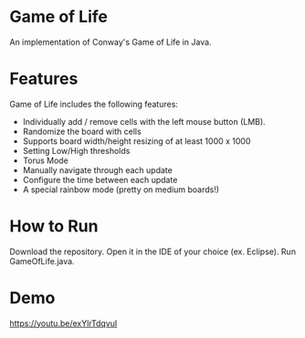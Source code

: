 # Game of Life
An implementation of Conway's Game of Life in Java.
# Features
Game of Life includes the following features:
 * Individually add / remove cells with the left mouse button (LMB).
 * Randomize the board with cells
 * Supports board width/height resizing of at least 1000 x 1000
 * Setting Low/High thresholds
 * Torus Mode
 * Manually navigate through each update
 * Configure the time between each update
 * A special rainbow mode (pretty on medium boards!)
# How to Run
Download the repository. Open it in the IDE of your choice (ex. Eclipse). Run GameOfLife.java.
# Demo
https://youtu.be/exYlrTdqvuI
